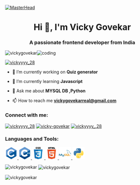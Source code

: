 [![MasterHead](https://firebasestorage.googleapis.com/v0/b/flexi-coding.appspot.com/o/dempgi7-520f8d5f-63d4-4453-8822-dbc149ae27f8.gif?alt=media&token=91c0c7b2-93c3-4029-b011-1a8703c5730d)](https://vickygovekar.io)

<h1 align="center">Hi 👋, I'm Vicky Govekar</h1>
<h3 align="center">A passionate frontend developer from India</h3>
<img align="right" alt="coding" width="400" src="https://camo.githubusercontent.com/19db51af5f90f1b152bc0b9078f5fe97053955be5074f03f17019c70345bdcdb/68747470733a2f2f6d69726f2e6d656469756d2e636f6d2f6d61782f313336302f302a37513379765349765f7430696f4a2d5a2e676966"

<p align="left"> <img src="https://komarev.com/ghpvc/?username=vickygovekar&label=Profile%20views&color=0e75b6&style=flat" alt="vickygovekar" /> </p>

<p align="left"> <a href="https://twitter.com/vickyyyy_28" target="blank"><img src="https://img.shields.io/twitter/follow/vickyyyy_28?logo=twitter&style=for-the-badge" alt="vickyyyy_28" /></a> </p>

- 🔭 I’m currently working on **Quiz generator**

- 🌱 I’m currently learning **Javascript**

- 💬 Ask me about **MYSQL DB ,Python**

- 📫 How to reach me **vickygovekarreal@gmail.com**

<h3 align="left">Connect with me:</h3>
<p align="left">
<a href="https://twitter.com/vickyyyy_28" target="blank"><img align="center" src="https://raw.githubusercontent.com/rahuldkjain/github-profile-readme-generator/master/src/images/icons/Social/twitter.svg" alt="vickyyyy_28" height="30" width="40" /></a>
<a href="https://www.linkedin.com/in/vicky-govekar-8b69ab238?utm_source=share&utm_campaign=share_via&utm_content=profile&utm_medium=android_app" target="blank"><img align="center" src="https://raw.githubusercontent.com/rahuldkjain/github-profile-readme-generator/master/src/images/icons/Social/linked-in-alt.svg" alt="vicky-govekar" height="30" width="40" /></a>
<a href="https://instagram.com/vickyyyy_.28" target="blank"><img align="center" src="https://raw.githubusercontent.com/rahuldkjain/github-profile-readme-generator/master/src/images/icons/Social/instagram.svg" alt="vickyyyy_.28" height="30" width="40" /></a>
</p>

<h3 align="left">Languages and Tools:</h3>
<p align="left"> <a href="https://www.cprogramming.com/" target="_blank" rel="noreferrer"> <img src="https://raw.githubusercontent.com/devicons/devicon/master/icons/c/c-original.svg" alt="c" width="40" height="40"/> </a> <a href="https://www.w3schools.com/cpp/" target="_blank" rel="noreferrer"> <img src="https://raw.githubusercontent.com/devicons/devicon/master/icons/cplusplus/cplusplus-original.svg" alt="cplusplus" width="40" height="40"/> </a> <a href="https://www.w3schools.com/css/" target="_blank" rel="noreferrer"> <img src="https://raw.githubusercontent.com/devicons/devicon/master/icons/css3/css3-original-wordmark.svg" alt="css3" width="40" height="40"/> </a> <a href="https://www.w3.org/html/" target="_blank" rel="noreferrer"> <img src="https://raw.githubusercontent.com/devicons/devicon/master/icons/html5/html5-original-wordmark.svg" alt="html5" width="40" height="40"/> </a> <a href="https://www.mysql.com/" target="_blank" rel="noreferrer"> <img src="https://raw.githubusercontent.com/devicons/devicon/master/icons/mysql/mysql-original-wordmark.svg" alt="mysql" width="40" height="40"/> </a> <a href="https://www.python.org" target="_blank" rel="noreferrer"> <img src="https://raw.githubusercontent.com/devicons/devicon/master/icons/python/python-original.svg" alt="python" width="40" height="40"/> </a> </p>

<p><img align="left" src="https://github-readme-stats.vercel.app/api/top-langs?username=vickygovekar&show_icons=true&locale=en&layout=compact&theme=tokyonight" alt="vickygovekar" /></p>

<p>&nbsp;<img align="center" src="https://github-readme-stats.vercel.app/api?username=vickygovekar&show_icons=true&locale=en&theme=tokyonight" alt="vickygovekar" /></p>

<p><img align="center" src="https://github-readme-streak-stats.herokuapp.com/?user=vickygovekar&&theme=tokyonight" alt="vickygovekar" /></p>
